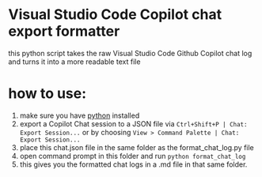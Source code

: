 # Visual Studio Code Copilot chat export formatter
this python script takes the raw Visual Studio Code Github Copilot chat log and turns it into a more readable text file

# how to use:
1. make sure you have [python](https://www.python.org/downloads/)  installed
2. export a Copilot Chat session to a JSON file via `Ctrl+Shift+P | Chat: Export Session...` or by choosing `View > Command Palette | Chat: Export Session...`
3. place this chat.json file in the same folder as the format_chat_log.py file
4. open command prompt in this folder and run `python format_chat_log`
5. this gives you the formatted chat logs in a .md file in that same folder.

